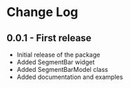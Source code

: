 # Change Log

## 0.0.1 - First release

- Initial release of the package
- Added SegmentBar widget
- Added SegmentBarModel class
- Added documentation and examples